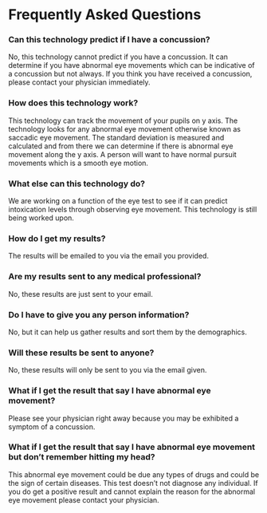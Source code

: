 
# Frequently Asked Questions

### Can this technology predict if I have a concussion?

No, this technology cannot predict if you have a concussion. It can determine if you have abnormal eye movements which can be indicative of a concussion but not always. If you think you have received a concussion, please contact your physician immediately. 

### How does this technology work?

This technology can track the movement of your pupils on y axis. The technology looks for any abnormal eye movement otherwise known as saccadic eye movement. The standard deviation is measured and calculated and from there we can determine if there is abnormal eye movement along the y axis. A person will want to have normal pursuit movements which is a smooth eye motion. 

### What else can this technology do?

We are working on a function of the eye test to see if it can predict intoxication levels through observing eye movement. This technology is still being worked upon. 

### How do I get my results? 

The results will be emailed to you via the email you provided.

### Are my results sent to any medical professional?

No, these results are just sent to your email. 

### Do I have to give you any person information?

No, but it can help us gather results and sort them by the demographics.

### Will these results be sent to anyone?

No, these results will only be sent to you via the email given. 

### What if I get the result that say I have abnormal eye movement?

Please see your physician right away because you may be exhibited a symptom of a concussion. 

### What if I get the result that say I have abnormal eye movement but don’t remember hitting my head?

This abnormal eye movement could be due any types of drugs and could be the sign of certain diseases. This test doesn’t not diagnose any individual. If you do get a positive result and cannot explain the reason for the abnormal eye movement please contact your physician. 



